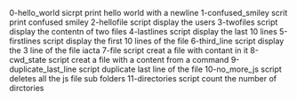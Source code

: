 0-hello_world sicrpt print hello world with a newline
1-confused_smiley scrit print confused smiley
2-hellofile script display the users
3-twofiles script display the contentn of two files
4-lastlines script display the last 10 lines
5-firstlines script display the first 10 lines of the file
6-third_line script display the 3 line of the file iacta
7-file script creat a file with contant in it
8-cwd_state script creat a file with a content from a command
9-duplicate_last_line script duplicate last line of the file
10-no_more_js  script deletes all the js file sub folders
11-directories  script count the number of dirctories
